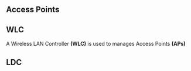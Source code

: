 ## Access Points

## WLC

A Wireless LAN Controller **(WLC)** is used to manages Access Points **(APs)**

## LDC